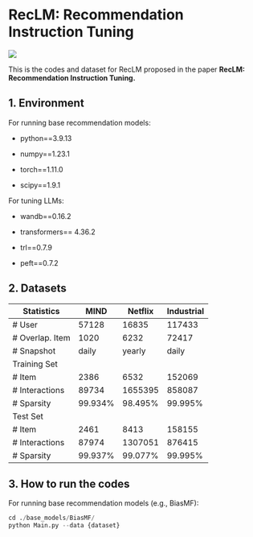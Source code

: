 # RecLM: Recommendation Instruction Tuning

<img src="./RecLM_fig.png" style="zoom:100%;" />

This is the codes and dataset for RecLM proposed in the paper **RecLM: Recommendation Instruction Tuning.**

## 1. Environment

For running base recommendation models:

- python==3.9.13

- numpy==1.23.1

- torch==1.11.0

- scipy==1.9.1

For tuning LLMs:

- wandb==0.16.2 

- transformers== 4.36.2

- trl==0.7.9

- peft==0.7.2

## 2. Datasets

| Statistics      | MIND    | Netflix | Industrial |
| --------------- | ------- | ------- | ---------- |
| # User          | 57128   | 16835   | 117433     |
| # Overlap. Item | 1020    | 6232    | 72417      |
| # Snapshot      | daily   | yearly  | daily      |
| Training Set    |         |         |            |
| # Item          | 2386    | 6532    | 152069     |
| # Interactions  | 89734   | 1655395 | 858087     |
| # Sparsity      | 99.934% | 98.495% | 99.995%    |
| Test Set        |         |         |            |
| # Item          | 2461    | 8413    | 158155     |
| # Interactions  | 87974   | 1307051 | 876415     |
| # Sparsity      | 99.937% | 99.077% | 99.995%    |

## 3. How to run the codes

For running base recommendation models (e.g., BiasMF):

```python
cd ./base_models/BiasMF/
python Main.py --data {dataset}
```
